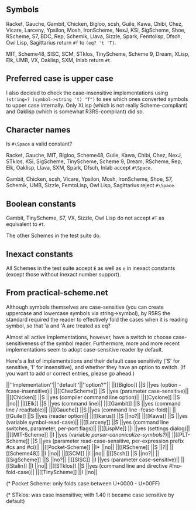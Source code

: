 ## Symbols

Racket, Gauche, Gambit, Chicken, Bigloo, scsh, Guile, Kawa, Chibi, Chez, Vicare, Larceny, Ypsilon, Mosh, IronScheme, NexJ, KSi, SigScheme, Shoe, RScheme, S7, BDC, Rep, Schemik, Llava, Sizzle, Spark, Femtolisp, Dfsch, Owl Lisp, Sagittarius return `#f` to `(eq? 't 'T)`.

MIT, Scheme48, SISC, SCM, STklos, TinyScheme, Scheme 9, Dream, XLisp, Elk, UMB, VX, Oaklisp, SXM, Inlab return `#t`.

## Preferred case is upper case

I also decided to check the case-insensitive implementations using `(string=? (symbol->string 't) "T")` to see which ones converted symbols to upper case internally.  Only XLisp (which is not really Scheme-compliant) and Oaklisp (which is somewhat R3RS-compliant) did so.

## Character names

Is `#\Space` a valid constant?

Racket, Gauche, MIT, Bigloo, Scheme48, Guile, Kawa, Chibi, Chez, NexJ, STklos, KSi, SigScheme, TinyScheme, Scheme 9, Dream, RScheme, Rep, Elk, Oaklisp, Llava, SXM, Spark, Dfsch, Inlab accept `#\Space`.

Gambit, Chicken, scsh, Vicare, Ypsilon, Mosh, IronScheme, Shoe, S7, Schemik, UMB, Sizzle, FemtoLisp, Owl Lisp, Sagittarius reject `#\Space`.

## Boolean constants

Gambit, TinyScheme, S7, VX, Sizzle, Owl Lisp do not accept `#T` as equivalent to `#t`.

The other Schemes in the test suite do.

## Inexact constants

All Schemes in the test suite accept `E` as well as `e` in inexact constants (except those without inexact number support).

## From practical-scheme.net

Although symbols themselves are case-sensitive (you can create uppercase and lowercase symbols via string->symbol), by R5RS the standard required the reader to effectively fold the cases when it is reading symbol, so that 'a and 'A are treated as eq?

Almost all active implementations, however, have a switch to choose case-sensitiveness of the symbol reader.   Furthermore, more and more recent implementations seem to adopt case-sensitive reader by default.

Here's a list of implementations and their default case sensitivity
('S' for sensitive, 'I' for insensitive), and whether they have an option
to switch.  (If you want to add or correct entries, please go ahead.)

||''Implementation''||''default''||''option?''||
||[[Bigloo]]        ||S          ||yes (option -fcase-insensitive)||
||[[ChezScheme]]    ||S          ||yes (parameter case-sensitive)||
||[[Chicken]]       ||S          ||yes (compiler command line option)||
||[[Cyclone]]       ||S          ||no||
||[[Elk]]           ||S          ||yes (command line)||
||[[Gambit]]        ||S          ||yes (command line / readtable)||
||[[Gauche]]        ||S          ||yes (command line -fcase-fold)||
||[[Guile]]         ||S          ||yes (reader option)||
||[[Ikarus]]        ||S          ||no?||
||[[Kawa]]          ||S          ||yes (variable symbol-read-case)||
||[[Larceny]]       ||S          ||yes (command line switches, parameter, per-port flags)||
||[[LispMe]]        ||I          ||yes (settings dialog)||
||[[MIT-Scheme]]    ||I          ||yes (variable *parser-canonicalize-symbols?*)||
||[[PLT-Scheme]]    ||S          ||yes (parameter read-case-sensitive, per-expression prefix #cs and #ci)||
||[[Pocket-Scheme]] ||I*         ||no||
||[[RScheme]]       ||S          ||?||
||[[Scheme48]]      ||I          ||no||
||[[SCM]]           ||I          ||no||
||[[Scsh]]          ||S          ||no?||
||[[SigScheme]]     ||S          ||no?||
||[[SISC]]          ||I          ||yes (parameter case-sensitive)||
||[[Stalin]]        ||I          ||no||
||[[STklos]]        ||S          ||yes (command line and directive #!no-fold-case)||
||[[TinyScheme]]        ||I          ||no||

(* Pocket Scheme: only folds case between U+0000 - U+00FF)

(* STklos: was case insensitive; with 1.40 it became case sensitive by default)
